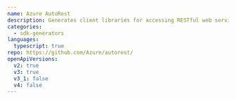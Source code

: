 ```yaml
---
name: Azure AutoRest
description: Generates client libraries for accessing RESTful web services from an OpenAPI document. Supports C#, PowerShell, Go, Java, Node.js, TypeScript, Python, and Ruby.
categories:
  - sdk-generators
languages:
  typescript: true
repo: https://github.com/Azure/autorest/
openApiVersions:
  v2: true
  v3: true
  v3_1: false
  v4: false
---
```

